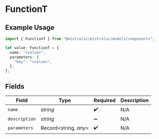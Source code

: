 # FunctionT

## Example Usage

```typescript
import { FunctionT } from "@mistralai/mistralai/models/components";

let value: FunctionT = {
  name: "<value>",
  parameters: {
    "key": "<value>",
  },
};
```

## Fields

| Field                 | Type                  | Required              | Description           |
| --------------------- | --------------------- | --------------------- | --------------------- |
| `name`                | *string*              | :heavy_check_mark:    | N/A                   |
| `description`         | *string*              | :heavy_minus_sign:    | N/A                   |
| `parameters`          | Record<string, *any*> | :heavy_check_mark:    | N/A                   |
